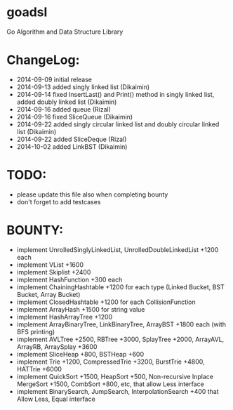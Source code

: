 goadsl
======

Go Algorithm and Data Structure Library


ChangeLog:
==========

* 2014-09-09 initial release
* 2014-09-13 added singly linked list (Dikaimin)
* 2014-09-14 fixed InsertLast() and Print() method in singly linked list, added doubly linked list (Dikaimin)
* 2014-09-16 added queue (Rizal)
* 2014-09-16 fixed SliceQueue (Dikaimin)
* 2014-09-22 added singly circular linked list and doubly circular linked list (Dikaimin)
* 2014-09-22 added SliceDeque (Rizal)
* 2014-10-02 added LinkBST (Dikaimin)

TODO:
=====

* please update this file also when completing bounty
* don't forget to add testcases

BOUNTY:
=======

* implement UnrolledSinglyLinkedList, UnrolledDoubleLinkedList +1200 each
* implement VList +1600
* implement Skiplist +2400
* implement HashFunction +300 each
* implement ChainingHashtable +1200 for each type (Linked Bucket, BST Bucket, Array Bucket)
* implement ClosedHashtable +1200 for each CollisionFunction
* implement ArrayHash +1500 for string value
* implement HashArrayTree +1200
* implement ArrayBinaryTree, LinkBinaryTree, ArrayBST +1800 each (with BFS printing)
* implement AVLTree +2500, RBTree +3000, SplayTree +2000, ArrayAVL, ArrayRB, ArraySplay +3600
* implement SliceHeap +800, BSTHeap +600
* implement Trie +1200, CompressedTrie +3200, BurstTrie +4800, HATTrie +6000
* implement QuickSort +1500, HeapSort +500, Non-recursive Inplace MergeSort +1500, CombSort +800, etc, that allow Less interface
* implement BinarySearch, JumpSearch, InterpolationSearch +400 that Allow Less, Equal interface
